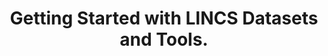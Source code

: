 ---
authors: Xie Z, Kropiwnicki E, Wojciechowicz ML, Jagodnik KM, Shu I, Bailey A, Clarke
  DJB, Jeon M, Evangelista JE, V Kuleshov M, Lachmann A, Parigi AA, Sanchez JM, Jenkins
  SL, Ma'ayan A
carousel: false
dccs:
- LINCS
doi: 10.1002/cpz1.487
featured: false
issue: '7'
journal: Current protocols
keywords: '["Drug Discovery", "drug discovery", "disease", "Gene Library", "bioinformatics",
  "web application", "Proteomics", "gene sets visualization", "signature analysis",
  "Databases, Factual", "Transcriptome", "Humans"]'
landmark: false
layout: ../../layouts/Publication.astro
page: e487
pmcid: PMC9326873
pmid: 35876555
title: Getting Started with LINCS Datasets and Tools.
volume: '2'
year: 2022
---